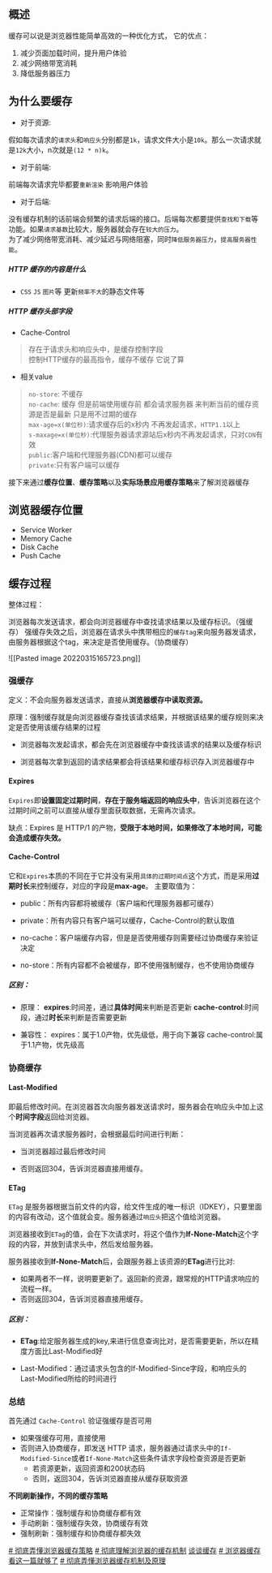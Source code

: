 ## 概述
缓存可以说是浏览器性能简单高效的一种优化方式，
它的优点：
1. 减少页面加载时间，提升用户体验
2. 减少网络带宽消耗
3. 降低服务器压力

## 为什么要缓存

-   对于资源:

假如每次请求的`请求头`和`响应头`分别都是`1k`，请求文件大小是`10k`。那么一次请求就是`12k`大小，n次就是`(12 * n)k`。

-   对于前端:

前端每次请求完毕都要`重新渲染` 影响用户体验

-   对于后端:

没有缓存机制的话前端会频繁的请求后端的接口。后端每次都要提供`查找和下载`等功能。如果`请求基数`比较大，服务器就会存在`较大的压力`。  
为了减少网络带宽消耗、减少延迟与网络阻塞，同时`降低服务器压力`，`提高服务器性能`。

##### HTTP 缓存的内容是什么

-   `CSS` `JS` `图片`等 更新`频率不大`的静态文件等

##### HTTP 缓存头部字段

-   Cache-Control

> 存在于请求头和响应头中，是缓存控制字段  
> 控制HTTP缓存的最高指令，缓存不缓存 它说了算

-   相关value

> `no-store`: 不缓存  
> `no-cache`: 缓存 但是前端使用缓存前 都会请求服务器 来判断当前的缓存资源是否是最新 只是用不过期的缓存  
> `max-age=x(单位秒)`:请求缓存后的x秒内 不再发起请求，`HTTP1.1`以上  
> `s-maxage=x(单位秒)`:代理服务器请求源站后x秒内不再发起请求，只对`CDN`有效  
> `public`:客户端和代理服务器(CDN)都可以缓存  
> `private`:只有客户端可以缓存


接下来通过**缓存位置**、**缓存策略**以及**实际场景应用缓存策略**来了解浏览器缓存

## 浏览器缓存位置
-   Service Worker
-   Memory Cache
-   Disk Cache
-   Push Cache



## 缓存过程

整体过程：

浏览器每次发送请求，都会向浏览器缓存中查找请求结果以及缓存标识。（强缓存）
强缓存失效之后，浏览器在请求头中携带相应的`缓存tag`来向服务器发请求，由服务器根据这个tag，来决定是否使用缓存。（协商缓存）

![[Pasted image 20220315165723.png]]








### 强缓存
定义：不会向服务器发送请求，直接从**浏览器缓存中读取资源。**

原理：强制缓存就是向浏览器缓存查找该请求结果，并根据该结果的缓存规则来决定是否使用该缓存结果的过程 

-   浏览器每次发起请求，都会先在浏览器缓存中查找该请求的结果以及缓存标识
    
-   浏览器每次拿到返回的请求结果都会将该结果和缓存标识存入浏览器缓存中


####  Expires
`Expires`即**设置固定过期时间**，**存在于服务端返回的响应头中**，告诉浏览器在这个过期时间之前可以直接从缓存里面获取数据，无需再次请求。

缺点：Expires 是 HTTP/1 的产物，**受限于本地时间，如果修改了本地时间，可能会造成缓存失效。**

#### Cache-Control
它和`Expires`本质的不同在于它并没有采用`具体的过期时间点`这个方式，而是采用**过期时长**来控制缓存，对应的字段是**max-age**。
主要取值为：

-   public：所有内容都将被缓存（客户端和代理服务器都可缓存）
    
-   private：所有内容只有客户端可以缓存，Cache-Control的默认取值
    
-   no-cache：客户端缓存内容，但是是否使用缓存则需要经过协商缓存来验证决定
    
-   no-store：所有内容都不会被缓存，即不使用强制缓存，也不使用协商缓存

##### 区别：
* 原理：
**expires**:时间差，通过**具体时间**来判断是否更新
**cache-control**:时间段，通过**时长**来判断是否需要更新

* 兼容性：
expires：属于1.0产物，优先级低，用于向下兼容
cache-control:属于1.1产物，优先级高


### 协商缓存
#### Last-Modified
即最后修改时间。在浏览器首次向服务器发送请求时，服务器会在响应头中加上这个**时间字段**返回给浏览器。

当浏览器再次请求服务器时，会根据最后时间进行判断：
* 当浏览器超过最后修改时间
- 否则返回304，告诉浏览器直接用缓存。


#### ETag
`ETag` 是服务器根据当前文件的内容，给文件生成的唯一标识（IDKEY），只要里面的内容有改动，这个值就会变。服务器通过`响应头`把这个值给浏览器。

浏览器接收到`ETag`的值，会在下次请求时，将这个值作为**If-None-Match**这个字段的内容，并放到请求头中，然后发给服务器。

服务器接收到**If-None-Match**后，会跟服务器上该资源的**ETag**进行比对:

-   如果两者不一样，说明要更新了。返回新的资源，跟常规的HTTP请求响应的流程一样。
-   否则返回304，告诉浏览器直接用缓存。

##### 区别：

* **ETag**:给定服务器生成的key,来进行信息查询比对，是否需要更新，所以在精度方面比Last-Modified好

*  Last-Modified：通过请求头包含的If-Modified-Since字段，和响应头的Last-Modified所给的时间进行






### 总结

首先通过 `Cache-Control` 验证强缓存是否可用

-   如果强缓存可用，直接使用
-   否则进入协商缓存，即发送 HTTP 请求，服务器通过请求头中的`If-Modified-Since`或者`If-None-Match`这些条件请求字段检查资源是否更新
    -   若资源更新，返回资源和200状态码
    -   否则，返回304，告诉浏览器直接从缓存获取资源

**不同刷新操作，不同的缓存策略**

* 正常操作：强制缓存和协商缓存都有效
* 手动刷新：强制缓存失效，协商缓存有效
* 强制刷新：强制缓存和协商缓存都失效



[# 彻底弄懂浏览器缓存策略](https://www.jiqizhixin.com/articles/2020-07-24-12)
[# 彻底理解浏览器的缓存机制](https://juejin.cn/post/6844903593275817998)
[谈谈缓存](https://sanyuan0704.top/blogs/perform/001.html#%E5%BC%BA%E7%BC%93%E5%AD%98)
[# 浏览器缓存看这一篇就够了](https://zhuanlan.zhihu.com/p/60950750)
[# 彻底弄懂浏览器缓存机制及原理](https://github.com/chenqf/frontEndBlog/issues/18)